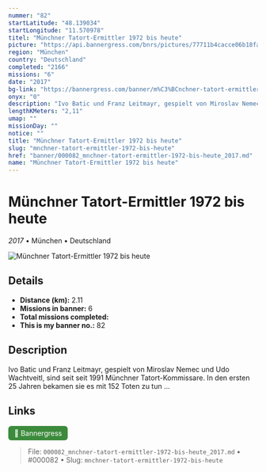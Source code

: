 ```yaml
---
nummer: "82"
startLatitude: "48.139034"
startLongitude: "11.570978"
titel: "Münchner Tatort-Ermittler 1972 bis heute"
picture: "https://api.bannergress.com/bnrs/pictures/77711b4cacce06b18fab3b10425c745d"
region: "München"
country: "Deutschland"
completed: "2166"
missions: "6"
date: "2017"
bg-link: "https://bannergress.com/banner/m%C3%BCnchner-tatort-ermittler-1636"
onyx: "0"
description: "Ivo Batic und Franz Leitmayr, gespielt von Miroslav Nemec und Udo Wachtveitl, sind seit seit 1991 Münchner Tatort-Kommissare. In den ersten 25 Jahren bekamen sie es mit 152 Toten zu tun ..."
lengthKMeters: "2,11"
umap: ""
missionDay: ""
notice: ""
title: "Münchner Tatort-Ermittler 1972 bis heute"
slug: "mnchner-tatort-ermittler-1972-bis-heute"
href: "banner/000082_mnchner-tatort-ermittler-1972-bis-heute_2017.md"
name: "Münchner Tatort-Ermittler 1972 bis heute"
---
```

# Münchner Tatort-Ermittler 1972 bis heute

*2017* • München • Deutschland

![Münchner Tatort-Ermittler 1972 bis heute](https://api.bannergress.com/bnrs/pictures/77711b4cacce06b18fab3b10425c745d)



## Details
- **Distance (km):** 2.11
- **Missions in banner:** 6
- **Total missions completed:** 
- **This is my banner no.:** 82



## Description
Ivo Batic und Franz Leitmayr, gespielt von Miroslav Nemec und Udo Wachtveitl, sind seit seit 1991 Münchner Tatort-Kommissare. In den ersten 25 Jahren bekamen sie es mit 152 Toten zu tun ...



## Links
<a href="https://bannergress.com/banner/m%C3%BCnchner-tatort-ermittler-1636" target="_blank" style="display:inline-block;margin-right:8px;padding:6px 12px;background:#3c8b3c;color:#fff;text-decoration:none;border-radius:6px;">🔗 Bannergress</a>



> File: `000082_mnchner-tatort-ermittler-1972-bis-heute_2017.md` • #000082 • Slug: `mnchner-tatort-ermittler-1972-bis-heute`
